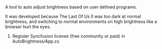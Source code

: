 A tool to auto adjust brightness based on user defined programs.

It was developed because The Last Of Us II was too dark at normal brightness,
and switching to normal environments on high brightness like a browser hurt the eyes.

1. Register Syncfusion license (free community or paid) in AutoBrightness/App.cs
